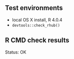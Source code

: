 ## Test environments

- local OS X install, R 4.0.4
- `devtools::check_rhub()`

## R CMD check results

Status: OK
